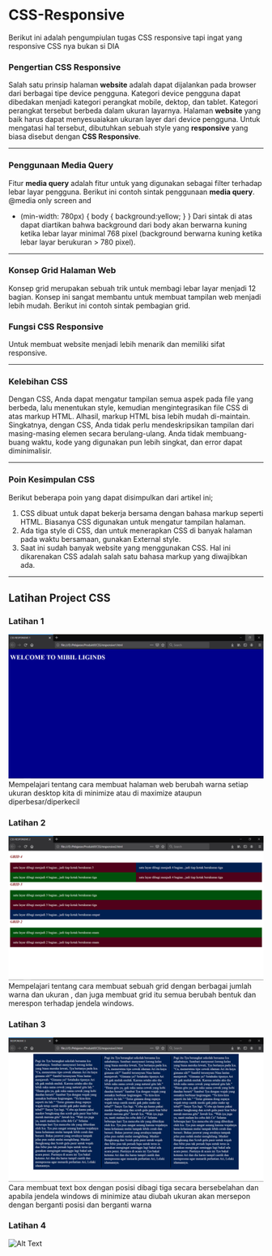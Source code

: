 # CSS-Responsive
Berikut ini adalah pengumpiulan tugas CSS responsive tapi ingat yang responsive CSS nya bukan si DIA
### **Pengertian CSS Responsive**
Salah satu prinsip halaman **website** adalah dapat dijalankan pada browser dari berbagai tipe device pengguna. Kategori device pengguna dapat dibedakan menjadi kategori perangkat mobile, dektop, dan tablet. Kategori perangkat tersebut berbeda dalam ukuran layarnya. Halaman **website** yang baik harus dapat menyesuaiakan ukuran layer dari device pengguna. Untuk mengatasi hal tersebut, dibutuhkan sebuah style yang **responsive** yang biasa disebut dengan **CSS Responsive**.
_______________________________________________________________________________________

### Penggunaan Media Query
Fitur **media query** adalah fitur untuk yang digunakan sebagai filter terhadap lebar layar pengguna. Berikut ini contoh sintak penggunaan **media query**. @media only screen and 
* (min-width: 780px) {  body {   background:yellow; } } 
Dari sintak di atas dapat diartikan bahwa background dari body akan berwarna kuning ketika lebar layar minimal 768 pixel (background berwarna kuning ketika lebar layar berukuran > 780 pixel). 
_______________________________________________________________________________________

### Konsep Grid Halaman Web
Konsep grid merupakan sebuah trik untuk membagi lebar layar menjadi 12 bagian. Konsep ini sangat membantu untuk membuat tampilan web menjadi lebih mudah. Berikut ini contoh sintak pembagian grid. 
### Fungsi CSS Responsive
Untuk membuat website menjadi lebih menarik dan memiliki sifat responsive.
__________________________________________________________________________________________

### Kelebihan CSS
Dengan CSS, Anda dapat mengatur tampilan semua aspek pada file yang berbeda, lalu menentukan style, kemudian mengintegrasikan file CSS di atas markup HTML. Alhasil, markup HTML bisa lebih mudah di-maintain.
Singkatnya, dengan CSS, Anda tidak perlu mendeskripsikan tampilan dari masing-masing elemen secara berulang-ulang. Anda tidak membuang-buang waktu, kode yang digunakan pun lebih singkat, dan error dapat diminimalisir.

_____________________________________________________________________________________________
 ### Poin Kesimpulan CSS
 Berikut beberapa poin yang dapat disimpulkan dari artikel ini;

1. CSS dibuat untuk dapat bekerja bersama dengan bahasa markup seperti HTML. Biasanya CSS digunakan untuk mengatur tampilan halaman.
2. Ada tiga style di CSS, dan untuk menerapkan CSS di banyak halaman pada waktu bersamaan, gunakan External style.
3. Saat ini sudah banyak website yang menggunakan CSS. Hal ini dikarenakan CSS adalah salah satu bahasa markup yang diwajibkan ada.
______________________________________________________________________________________________
## Latihan Project CSS

### Latihan 1
![Alt Text](https://github.com/adam033/CSS-Responsive/blob/master/Screenshot%20(53).png)
Mempelajari tentang cara membuat halaman web berubah warna setiap ukuran desktop kita di minimize atau di maximize ataupun diperbesar/diperkecil

### Latihan 2
![Alt Text](https://github.com/adam033/CSS-Responsive/blob/master/Screenshot%20(54).png)
Mempelajari tentang cara membuat sebuah grid dengan berbagai jumlah warna dan ukuran , dan juga membuat grid itu semua berubah bentuk dan merespon terhadap jendela windows.

### Latihan 3
![Alt Text](https://github.com/adam033/CSS-Responsive/blob/master/Screenshot%20(55).png)
Cara membuat text box dengan posisi dibagi tiga secara bersebelahan dan apabila jendela windows di minimize atau diubah ukuran akan mersepon dengan berganti posisi dan berganti warna

### Latihan 4
![Alt Text](https://github.com/adam033/CSS-Responsive/blob/master/Screenshot%20(56).png)
